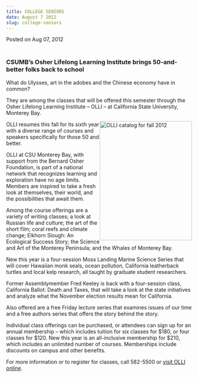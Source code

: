```yaml
---
title: COLLEGE SENIORS
date: August 7 2012
slug: college-seniors
---
```





<span class="date">Posted on Aug 07, 2012    </span>
<h3><br>
CSUMB&#x2019;s Osher Lifelong Learning Institute&#xA0;brings 50-and-better
folks back to school</br></h3>
<p>What do Ulysses, art in the adobes and the Chinese economy have
in common?</p>
<p>They are among the classes that will be offered this semester
through the Osher Lifelong Learning Institute &#x2013; OLLI &#x2013; at
California State University, Monterey Bay.</p>
<p><img alt="OLLI catalog for fall 2012" src="http://csumb.edu/sites/default/files/attachments/news/images/fall12_cover_thumbnail.jpg" style="float:right; width:250px; height:322px">OLLI resumes this
fall for its sixth year with a diverse range of courses and
speakers specifically for those 50 and better.</img></p>
<p>OLLI at CSU Monterey Bay, with support from the Bernard Osher
Foundation, is part of a national network that recognizes learning
and exploration have no age limits. Members are inspired to take a
fresh look at themselves, their world, and the possibilities that
await them.</p>
<p>Among the course offerings are a variety of writing classes; a
look at Russian life and culture; the art of the short film; coral
reefs and climate change; Elkhorn Slough: An Ecological Success
Story; the Science and Art of the Monterey Peninsula; and the
Whales of Monterey Bay.</p>
<p>New this year is a four-session Moss Landing Marine Science
Series that will cover Hawaiian monk seals, ocean pollution,
California leatherback turtles and local kelp research, all taught
by graduate student researchers.</p>
<p>Former Assemblymember Fred Keeley is back with a four-session
class, California Ballot: Death and Taxes, that will take a look at
the state initiatives and analyze what the November election
results mean for California.</p>
<p>Also offered are a free Friday lecture series that examines
issues of our time and a free authors series that offers the story
behind the story.</p>
<p>Individual class offerings can be purchased, or attendees can
sign up for an annual membership &#x2013; which includes tuition for six
classes for $180, or four classes for $120. New this year is an
all-inclusive membership for $210, which includes an unlimited
number of courses. Memberships include discounts on campus and
other benefits.</p>
<p>For more information or to register for classes, call 582-5500
or <a href="http://csumb.edu/olli" rel="nofollow">visit OLLI
online</a>.<br>
&#xA0;</br></p>





